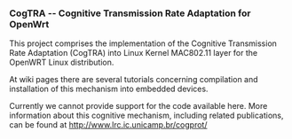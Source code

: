 ### CogTRA -- Cognitive Transmission Rate Adaptation for OpenWrt

This project comprises the implementation of the Cognitive Transmission Rate Adaptation (CogTRA) into Linux Kernel MAC802.11 layer for the OpenWRT Linux distribution.

At wiki pages there are several tutorials concerning compilation and installation of this mechanism into embedded devices.

Currently we cannot provide support for the code available here. More information about this cognitive mechanism, including related publications, can be found at http://www.lrc.ic.unicamp.br/cogprot/
